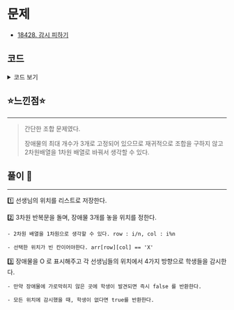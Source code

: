# 문제
- [18428. 감시 피하기](https://www.acmicpc.net/problem/18428)

## 코드

<details><summary> 코드 보기 </summary>

``` java
import java.awt.Point;
import java.io.BufferedReader;
import java.io.IOException;
import java.io.InputStreamReader;
import java.util.ArrayList;
import java.util.List;
import java.util.StringTokenizer;

public class Q18428 {
    static int n, dx[] ={-1, 0, 1, 0}, dy[] = {0, 1, 0, -1};
    static char arr[][] = new char[6][6];
    static List<Point> teachers = new ArrayList<>();

    public static void main(String[] args) throws IOException {
        init();
        solution();
    }

    private static void solution() {
        for (int i = 0; i < n * n - 2; i++) {
            for (int j = i + 1; j < n * n - 1; j++) {
                for (int k = j + 1; k < n * n; k++) {
                    int xi = i / n, yi = i % n;
                    int xj = j / n, yj = j % n;
                    int xk = k / n, yk = k % n;
                    if(arr[xi][yi] != 'X' || arr[xj][yj] != 'X' || arr[xk][yk] != 'X')
                        continue;
                    arr[xi][yi] = arr[xj][yj] = arr[xk][yk] = 'O';
                    if(canAvoid()){
                        System.out.println("YES");
                        return;
                    }
                    arr[xi][yi] = arr[xj][yj] = arr[xk][yk] = 'X';
                }
            }
        }
        System.out.println("NO");
    }

    private static boolean canAvoid() {
        for (Point t : teachers) {
            for (int d = 0; d < 4; d++) {
                int nx = t.x + dx[d], ny = t.y + dy[d];
                if(!isBorder(nx, ny)) continue;
                while(isBorder(nx, ny)){
                    if(arr[nx][ny] == 'O') break;
                    if(arr[nx][ny] == 'S')
                        return false;
                    nx += dx[d];
                    ny += dy[d];
                }
            }
        }
        return true;
    }

    private static boolean isBorder(int x, int y) {
        return (x >= 0 && x < n && y >= 0 &&  y < n);
    }

    private static void init() throws IOException {
        BufferedReader br = new BufferedReader(new InputStreamReader(System.in));
        n = Integer.parseInt(br.readLine());
        StringTokenizer st;
        for (int i = 0; i < n; i++) {
            st = new StringTokenizer(br.readLine());
            for (int j = 0; j < n; j++) {
                arr[i][j] = st.nextToken().charAt(0);
                if(arr[i][j] == 'T')
                    teachers.add(new Point(i, j));
            }
        }
    }
}
```

</details>

## ⭐️느낀점⭐️
<hr/>

> 간단한 조합 문제였다. 
> 
> 장애물의 최대 개수가 3개로 고정되어 있으므로 재귀적으로 조합을 구하지 않고 2차원배열을 1차원 배열로 바꿔서 생각할 수 있다.

## 풀이 📣
<hr/>

1️⃣ 선생님의 위치를 리스트로 저장한다.


2️⃣ 3차원 반복문을 돌며, 장애물 3개를 놓을 위치를 정한다. 

    - 2차원 배열을 1차원으로 생각할 수 있다. row : i/n, col : i%n

    - 선택한 위치가 빈 칸이어야한다. arr[row][col] == 'X'


3️⃣ 장애물을 O 로 표시해주고 각 선생님들의 위치에서 4가지 방향으로 학생들을 감시한다.

    - 만약 장애물에 가로막히지 않은 곳에 학생이 발견되면 즉시 false 를 반환한다.

    - 모든 위치에 감시했을 때, 학생이 없다면 true를 반환한다.